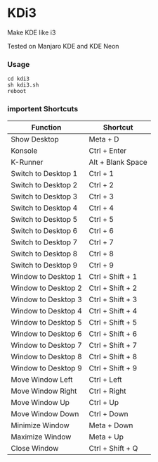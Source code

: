 # KDi3

Make KDE like i3

Tested on Manjaro KDE and KDE Neon

### Usage
```
cd kdi3
sh kdi3.sh
reboot
```

### importent Shortcuts
|Function| Shortcut|
|-|-|
|Show Desktop|Meta + D|
|Konsole|Ctrl + Enter|
|K-Runner|Alt + Blank Space|
|Switch to Desktop 1|Ctrl + 1|
|Switch to Desktop 2|Ctrl + 2|
|Switch to Desktop 3|Ctrl + 3|
|Switch to Desktop 4|Ctrl + 4|
|Switch to Desktop 5|Ctrl + 5|
|Switch to Desktop 6|Ctrl + 6|
|Switch to Desktop 7|Ctrl + 7|
|Switch to Desktop 8|Ctrl + 8|
|Switch to Desktop 9|Ctrl + 9|
|Window to Desktop 1|Ctrl + Shift + 1|
|Window to Desktop 2|Ctrl + Shift + 2|
|Window to Desktop 3|Ctrl + Shift + 3|
|Window to Desktop 4|Ctrl + Shift + 4|
|Window to Desktop 5|Ctrl + Shift + 5|
|Window to Desktop 6|Ctrl + Shift + 6|
|Window to Desktop 7|Ctrl + Shift + 7|
|Window to Desktop 8|Ctrl + Shift + 8|
|Window to Desktop 9|Ctrl + Shift + 9|
|Move Window Left|Ctrl + Left|
|Move Window Right|Ctrl + Right|
|Move Window Up|Ctrl + Up|
|Move Window Down|Ctrl + Down|
|Minimize Window |Meta + Down|
|Maximize Window |Meta + Up|
|Close Window|Ctrl + Shift + Q|
